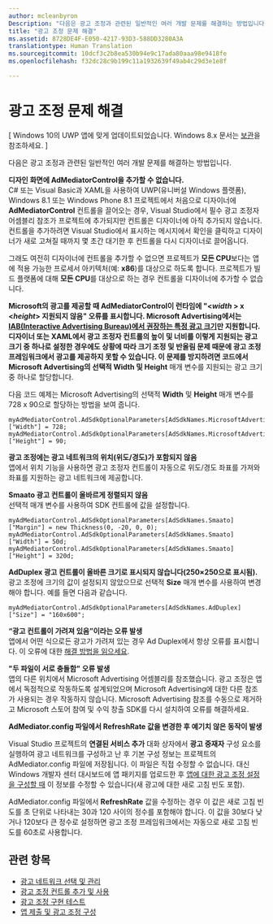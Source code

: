 ```yaml
---
author: mcleanbyron
Description: "다음은 광고 조정과 관련된 일반적인 여러 개발 문제를 해결하는 방법입니다."
title: "광고 조정 문제 해결"
ms.assetid: 8728DE4F-E050-4217-93D3-588DD3280A3A
translationtype: Human Translation
ms.sourcegitcommit: 10dcf3c2b8ea530b94e9c17ada80aaa98e9418fe
ms.openlocfilehash: f32dc28c9b199c11a1932639f49ab4c29d3e1e8f

---
```


# 광고 조정 문제 해결


\[ Windows 10의 UWP 앱에 맞게 업데이트되었습니다. Windows 8.x 문서는 [보관](http://go.microsoft.com/fwlink/p/?linkid=619132)을 참조하세요. \]

다음은 광고 조정과 관련된 일반적인 여러 개발 문제를 해결하는 방법입니다.

**디자인 화면에 AdMediatorControl을 추가할 수 없습니다.**  
C# 또는 Visual Basic과 XAML을 사용하여 UWP(유니버설 Windows 플랫폼), Windows 8.1 또는 Windows Phone 8.1 프로젝트에서 처음으로 디자이너에 **AdMediatorControl** 컨트롤을 끌어오는 경우, Visual Studio에서 필수 광고 조정자 어셈블리 참조가 프로젝트에 추가되지만 컨트롤은 디자이너에 아직 추가되지 않습니다. 컨트롤을 추가하려면 Visual Studio에서 표시하는 메시지에서 확인을 클릭하고 디자이너가 새로 고쳐질 때까지 몇 초간 대기한 후 컨트롤을 다시 디자이너로 끌어옵니다.

그래도 여전히 디자이너에 컨트롤을 추가할 수 없으면 프로젝트가 **모든 CPU**보다는 앱에 적용 가능한 프로세서 아키텍처(예: **x86**)를 대상으로 하도록 합니다. 프로젝트가 빌드 플랫폼에 대해 **모든 CPU**를 대상으로 하는 경우 컨트롤을 디자이너에 추가할 수 없습니다.

**Microsoft의 광고를 제공할 때 AdMediatorControl이 런타임에 "&lt;*width* &gt; x &lt;*height*&gt; 지원되지 않음" 오류를 표시합니다. **Microsoft Advertising에서는 [IAB(Interactive Advertising Bureau)에서 권장하는 특정 광고 크기](add-and-use-the-ad-mediator-control.md#supported-ad-sizes-for-microsoft-advertising)만 지원합니다. 디자이너 또는 XAML에서 광고 조정자 컨트롤의 높이 및 너비를 이렇게 지원되는 광고 크기 중 하나로 설정한 경우에도 상황에 따라 크기 조정 및 반올림 문제 때문에 광고 조정 프레임워크에서 광고를 제공하지 못할 수 있습니다. 이 문제를 방지하려면 코드에서 Microsoft Advertising의 선택적 **Width** 및** Height** 매개 변수를 지원되는 광고 크기 중 하나로 할당합니다.

다음 코드 예제는 Microsoft Advertising의 선택적 **Width** 및 **Height** 매개 변수를 728 x 90으로 할당하는 방법을 보여 줍니다.

```CSharp
myAdMediatorControl.AdSdkOptionalParameters[AdSdkNames.MicrosoftAdvertising]["Width"] = 728;
myAdMediatorControl.AdSdkOptionalParameters[AdSdkNames.MicrosoftAdvertising]["Height"] = 90;
```

**광고 조정에는 광고 네트워크의 위치(위도/경도)가 포함되지 않음**  
앱에서 위치 기능을 사용하면 광고 조정자 컨트롤이 자동으로 위도/경도 좌표를 가져와 좌표를 지원하는 광고 네트워크에 제공합니다.

**Smaato 광고 컨트롤이 올바르게 정렬되지 않음**  
선택적 매개 변수를 사용하여 SDK 컨트롤에 값을 설정합니다.

```CSharp
myAdMediatorControl.AdSdkOptionalParameters[AdSdkNames.Smaato]["Margin"] = new Thickness(0, -20, 0, 0);
myAdMediatorControl.AdSdkOptionalParameters[AdSdkNames.Smaato]["Width"] = 50d;
myAdMediatorControl.AdSdkOptionalParameters[AdSdkNames.Smaato]["Height"] = 320d;
```

**AdDuplex 광고 컨트롤이 올바른 크기로 표시되지 않습니다(250×250으로 표시됨).**  
광고 조정에 크기의 값이 설정되지 않았으므로 선택적 **Size** 매개 변수를 사용하여 변경해야 합니다. 예를 들면 다음과 같습니다.

```CSharp
myAdMediatorControl.AdSdkOptionalParameters[AdSdkNames.AdDuplex]["Size"] = "160x600";
```

**“광고 컨트롤이 가려져 있음”이라는 오류 발생**  
앱에서 어떤 식으로든 광고가 가려져 있는 경우 Ad Duplex에서 항상 오류를 표시합니다. 이 오류에 대한 [해결 방법을 읽으세요](http://blog.adduplex.com/2014/01/solving-something-is-covering-ad.mdl).

**"두 파일이 서로 충돌함" 오류 발생**  
앱의 다른 위치에서 Microsoft Advertising 어셈블리를 참조했습니다. 광고 조정은 앱에서 독점적으로 작동하도록 설계되었으며 Microsoft Advertising에 대한 다른 참조가 사용되는 경우 작동하지 않습니다. Microsoft Advertising 참조를 수동으로 제거하고 Microsoft 스토어 참여 및 수익 창출 SDK를 다시 설치하여 오류를 해결하세요.

**AdMediator.config 파일에서 RefreshRate 값을 변경한 후 예기치 않은 동작이 발생**

Visual Studio 프로젝트의 **연결된 서비스 추가** 대화 상자에서 **광고 중재자** 구성 요소를 실행하여 광고 네트워크를 구성하고 난 후 기본 구성 정보는 프로젝트의 AdMediator.config 파일에 저장됩니다. 이 파일은 직접 수정할 수 없습니다. 대신 Windows 개발자 센터 대시보드에 앱 패키지를 업로드한 후 [앱에 대한 광고 조정 설정을 구성할 때](submit-your-app-and-configure-ad-mediation.md) 이 정보를 수정할 수 있습니다(새 광고에 대한 새로 고침 빈도 포함).

AdMediator.config 파일에서 **RefreshRate** 값을 수정하는 경우 이 값은 새로 고침 빈도를 초 단위로 나타내는 30과 120 사이의 정수를 포함해야 합니다. 이 값을 30보다 낮거나 120보다 큰 정수로 설정하면 광고 조정 프레임워크에서는 자동으로 새로 고침 빈도를 60초로 사용합니다.

## 관련 항목

* [광고 네트워크 선택 및 관리](select-and-manage-your-ad-networks.md)
* [광고 조정 컨트롤 추가 및 사용](add-and-use-the-ad-mediator-control.md)
* [광고 조정 구현 테스트](test-your-ad-mediation-implementation.md)
* [앱 제출 및 광고 조정 구성](submit-your-app-and-configure-ad-mediation.md)
 

 



<!--HONumber=Jun16_HO4-->


